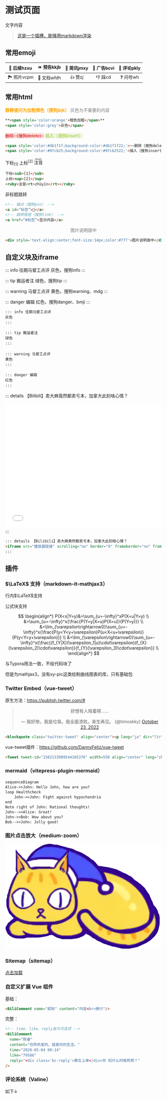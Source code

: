 # 测试页面

<BiliComment name="觅东邻" content="作为一个四川人，也非常反对一刀切停工业用电，保居民用电。其实，把麻将馆的空调全关了，就能解决相当用电缺口！" reply="<div class='bc-reply'>迦勒底的第六任所长</div>不，应该把大部分人都集中在麻将馆之类的公共场合，在家里不要再开空调了，就可以节省一部分电力<br><div class='bc-reply'>洞庭居士陈铭哲</div>回复 @迦勒底的第六任所长：在体育馆举办麻将大赛，集体吹空调">

文字内容

> [这是一个插槽，能够用markdown渲染](#自定义扩展-vue-组件)

</BiliComment>

<BiliComment name="贰鼠" content="过去中国搞建设虽然也有通过无人区的铁路，但是绝大多数铁路至少有一端是人口稠密地区，这条敦格铁路的两端，敦煌19万人口，格尔木也只有20万人口出头，<br>为什么要为这两个小城市修一条直通的铁路呢？"/>

<BiliComment name="陈睿" content="你所热爱的，就是你的生活。"  time="2020-05-04 00:14" like="79586" reply="<div class='bc-reply'>蒙古上单</div>你 妈什么时候死啊？"/>

<!-- <BiliComment name="贰鼠" content="过去中国搞建设虽然也有通过无人区的铁路，但是绝大多数铁路至少有一端是人口稠密地区，这条敦格铁路的两端，敦煌19万人口，格尔木也只有20万人口出头，<br>为什么要为这两个小城市修一条直通的铁路呢？"/> -->


<!-- <LineChartx /> -->
<!-- <linechart :chartData="{labels: ['January', 'February', 'March', 'April', 'May', 'June', 'July'],datasets: [{label: 'Data One',backgroundColor: '#f87979',data: [40, 39, 10, 40, 39, 80, 40]}]}" :chartOptions="{responsive: true,maintainAspectRatio: false}"/> -->

## 常用emoji

| 🔄 后续hzxu | ⏩ 预告kkjb | 🔘 简讯jmxy | 📰 广告bcvi | 💬 评论pkly |
| :--------: | :--------: | :--------: | :--------: | :--------: |
| 🏞️ 照片vcpm | 📄 文档wfdh |   👍 赞zj   |   👎 踩cd   |  ❓ 问号wh  |

## 常用html

**<span style='color:orange'>静静提问为加粗橙色（搜狗jkjk）</span>** <span style='color:grey'>灰色为不重要的内容</span>

```html
**<span style='color:orange'>橙色加粗</span>**
<span style='color:grey'>灰色</span>
```

<span style='color:#db1f1f;background-color:#db1f1f22;'>~~删除（搜狗delete）~~</span> 
<span style='color:#97cb25;background-color:#97cb2522;'>插入（搜狗insert）</span>

```html
<span style='color:#db1f1f;background-color:#db1f1f22;'>~~删除（搜狗delete）~~</span>
<span style='color:#97cb25;background-color:#97cb2522;'>插入（搜狗insert）</span>
```

下标<sub>[1]</sub>  上标<sup>[2]</sup>  <ruby>注音<rt>zhùyīn</rt></ruby> 

```html
下标<sub>[1]</sub>
上标<sup>[2]</sup>
<ruby>注音<rt>zhùyīn</rt></ruby> 
```

非标题跳转

```html
<!-- 锚点（搜狗pin） -->
<a id=“标签”>📌</a>
<!-- 跳转按钮（搜狗link） -->
<a href=“#标签”>显示内容</a>
```

<div style='text-align:center;font-size:14px;color:#777'>图片说明居中</div>

```html
<div style='text-align:center;font-size:14px;color:#777'>图片说明居中</div>
```


## 自定义块及iframe


::: info 往期马督工点评
灰色，搜狗info
:::

::: tip 搬运者注
绿色，搜狗tip
:::

::: warning 马督工点评
黄色，搜狗warning、mdg
:::

::: danger 编辑
红色，搜狗danger、bmji
:::

```markdown
::: info 往期马督工点评
灰色
:::

::: tip 搬运者注
绿色
:::

::: warning 马督工点评
黄色
:::

::: danger 编辑
红色
:::
```

::: details 【Bilibili】卖大麻竟然都卖亏本，加拿大此刻啥心情？
<iframe src="//player.bilibili.com/player.html?bvid=BV1st411L7ne&page=1&high_quality=1" scrolling="no" border="0" frameborder="no" framespacing="0" allowfullscreen="true" height=400 width=100%> </iframe>
:::

```html
::: details 【Bilibili】卖大麻竟然都卖亏本，加拿大此刻啥心情？
<iframe src="播放器链接" scrolling="no" border="0" frameborder="no" framespacing="0" allowfullscreen="true" height=400 width=100%> </iframe>
:::
```

## 插件

### $\LaTeX$ 支持（markdown-it-mathjax3）
行内$\LaTeX$支持

公式块支持

$$
\begin{align*}
P(X<x|Y=y)&=\sum_{u=-\infty}^xP(X=u|Y=y)   \\
          &=\sum_{u=-\infty}^x{\frac{P(Y=y|X=u)P(X=u)}{P(Y=y)}}   \\
          &=\lim_{\varepsilon\rightarrow0}\sum_{u=-\infty}^x{\frac{P(y<Y<y+\varepsilon)P(u<X<u+\varepsilon)}{P(y<Y<y+\varepsilon)}}   \\
          &=\lim_{\varepsilon\rightarrow0}\sum_{u=-\infty}^x{\frac{(f_{Y|X}(\varepsilon_1|u)\cdot\varepsilon)(f_{X}(\varepsilon_2)\cdot\varepsilon)}{f_{Y}(\varepsilon_3)\cdot\varepsilon}}   \\
\end{align*}
$$

与Typora用法一致，不给代码块了

但是为mathjax3，没有xy-pic这类绘制曲线图表的库，只有基础包

### Twitter Embed（vue-tweet）

原生方法：https://publish.twitter.com/#

<blockquote class="twitter-tweet" align="center"><p lang="ja" dir="ltr">好想有人陪着呀……</p>&mdash; 我好惨。我是垃圾。我全面溃败。来生再见。 (@timoskky) <a href="https://twitter.com/timoskky/status/1584179519874682882?ref_src=twsrc%5Etfw">October 23, 2022</a></blockquote>

```html
<blockquote class="twitter-tweet" align="center"><p lang="ja" dir="ltr">好想有人陪着呀……</p>&mdash; 我好惨。我是垃圾。我全面溃败。来生再见。 (@timoskky) <a href="https://twitter.com/timoskky/status/1584179519874682882?ref_src=twsrc%5Etfw">October 23, 2022</a></blockquote>
```
vue-tweet插件：https://github.com/DannyFeliz/vue-tweet

<!-- <Tweet tweet-id="1582133989544165376" width=550 align="center" lang="zh-cn"/> -->

```html
<Tweet tweet-id="1582133989544165376" width=550 align="center" lang="zh-cn"/>
```
### mermaid（vitepress-plugin-mermaid）

```mermaid
sequenceDiagram
Alice->>John: Hello John, how are you?
loop Healthcheck
    John->>John: Fight against hypochondria
end
Note right of John: Rational thoughts!
John-->>Alice: Great!
John->>Bob: How about you?
Bob-->>John: Jolly good!
```

### 图片点击放大（medium-zoom）

![test](/eggroll-large.png)

### Sitemap（sitemap）

[点击加载](/sitemap.xml)
### 自定义扩展 Vue 组件

基础：

<BiliComment name="贰鼠" content="过去中国搞建设虽然也有通过无人区的铁路，但是绝大多数铁路至少有一端是人口稠密地区，这条敦格铁路的两端，敦煌19万人口，格尔木也只有20万人口出头，<br>为什么要为这两个小城市修一条直通的铁路呢？"/>

```html
<BiliComment name="昵称" content="内容<br>换行"/>
```

完整：

<BiliComment name="陈睿" content="你所热爱的，就是你的生活。"  time="2020-05-04 00:14" like="79586" reply="<div class='bc-reply'>蒙古上单</div>你 妈什么时候死啊？"/>

```html
<!-- time、like、reply皆为可选项 -->
<BiliComment
  name="陈睿"
  content="你所热爱的，就是你的生活。"
  time="2020-05-04 00:14"
  like="79586"
  reply="<div class='bc-reply'>蒙古上单</div>你 妈什么时候死啊？"
/>
```

### 评论系统（Valine）

如下↓